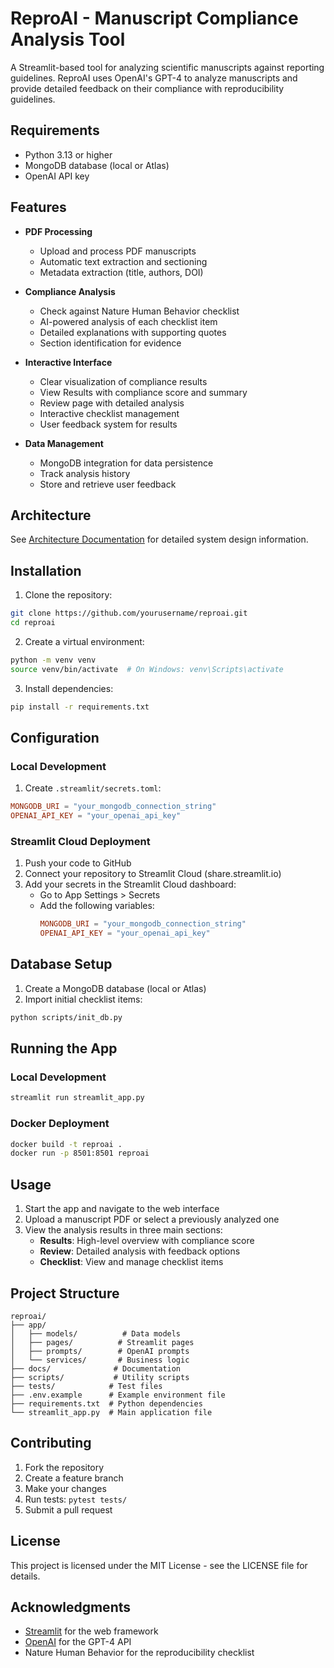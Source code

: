 # ReproAI - Manuscript Compliance Analysis Tool

A Streamlit-based tool for analyzing scientific manuscripts against reporting guidelines. ReproAI uses OpenAI's GPT-4 to analyze manuscripts and provide detailed feedback on their compliance with reproducibility guidelines.

## Requirements

- Python 3.13 or higher
- MongoDB database (local or Atlas)
- OpenAI API key

## Features

- **PDF Processing**
  - Upload and process PDF manuscripts
  - Automatic text extraction and sectioning
  - Metadata extraction (title, authors, DOI)

- **Compliance Analysis**
  - Check against Nature Human Behavior checklist
  - AI-powered analysis of each checklist item
  - Detailed explanations with supporting quotes
  - Section identification for evidence

- **Interactive Interface**
  - Clear visualization of compliance results
  - View Results with compliance score and summary
  - Review page with detailed analysis
  - Interactive checklist management
  - User feedback system for results

- **Data Management**
  - MongoDB integration for data persistence
  - Track analysis history
  - Store and retrieve user feedback

## Architecture

See [Architecture Documentation](docs/architecture.md) for detailed system design information.

## Installation

1. Clone the repository:
```bash
git clone https://github.com/yourusername/reproai.git
cd reproai
```

2. Create a virtual environment:
```bash
python -m venv venv
source venv/bin/activate  # On Windows: venv\Scripts\activate
```

3. Install dependencies:
```bash
pip install -r requirements.txt
```

## Configuration

### Local Development

1. Create `.streamlit/secrets.toml`:
```toml
MONGODB_URI = "your_mongodb_connection_string"
OPENAI_API_KEY = "your_openai_api_key"
```

### Streamlit Cloud Deployment

1. Push your code to GitHub
2. Connect your repository to Streamlit Cloud (share.streamlit.io)
3. Add your secrets in the Streamlit Cloud dashboard:
   - Go to App Settings > Secrets
   - Add the following variables:
     ```toml
     MONGODB_URI = "your_mongodb_connection_string"
     OPENAI_API_KEY = "your_openai_api_key"
     ```

## Database Setup

1. Create a MongoDB database (local or Atlas)
2. Import initial checklist items:
```bash
python scripts/init_db.py
```

## Running the App

### Local Development
```bash
streamlit run streamlit_app.py
```

### Docker Deployment
```bash
docker build -t reproai .
docker run -p 8501:8501 reproai
```

## Usage

1. Start the app and navigate to the web interface
2. Upload a manuscript PDF or select a previously analyzed one
3. View the analysis results in three main sections:
   - **Results**: High-level overview with compliance score
   - **Review**: Detailed analysis with feedback options
   - **Checklist**: View and manage checklist items

## Project Structure

```
reproai/
├── app/
│   ├── models/          # Data models
│   ├── pages/          # Streamlit pages
│   ├── prompts/        # OpenAI prompts
│   └── services/       # Business logic
├── docs/              # Documentation
├── scripts/           # Utility scripts
├── tests/            # Test files
├── .env.example      # Example environment file
├── requirements.txt  # Python dependencies
└── streamlit_app.py  # Main application file
```

## Contributing

1. Fork the repository
2. Create a feature branch
3. Make your changes
4. Run tests: `pytest tests/`
5. Submit a pull request

## License

This project is licensed under the MIT License - see the LICENSE file for details.

## Acknowledgments

- [Streamlit](https://streamlit.io/) for the web framework
- [OpenAI](https://openai.com/) for the GPT-4 API
- Nature Human Behavior for the reproducibility checklist
